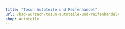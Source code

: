 ```yaml
---
title: "Tosun Autoteile und Reifenhandel"
url: /bad-wurzach/tosun-autoteile-und-reifenhandel/
shop: Autoteile
---
```

